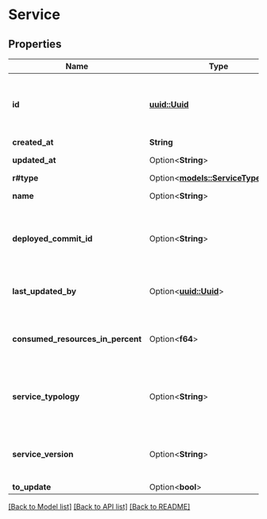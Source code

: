 # Service

## Properties

Name | Type | Description | Notes
------------ | ------------- | ------------- | -------------
**id** | [**uuid::Uuid**](uuid::Uuid.md) | uuid of the associated service (application, database, job, gateway...) | 
**created_at** | **String** |  | [readonly]
**updated_at** | Option<**String**> |  | [optional][readonly]
**r#type** | Option<[**models::ServiceTypeEnum**](ServiceTypeEnum.md)> |  | [optional]
**name** | Option<**String**> | name of the service | [optional]
**deployed_commit_id** | Option<**String**> | Git commit ID corresponding to the deployed version of the application | [optional]
**last_updated_by** | Option<[**uuid::Uuid**](uuid::Uuid.md)> | uuid of the user that made the last update | [optional]
**consumed_resources_in_percent** | Option<**f64**> | global overview of resources consumption of the service | [optional]
**service_typology** | Option<**String**> | describes the typology of service (container, postgresl, redis...) | [optional]
**service_version** | Option<**String**> | for databases this field exposes the database version | [optional]
**to_update** | Option<**bool**> |  | [optional]

[[Back to Model list]](../README.md#documentation-for-models) [[Back to API list]](../README.md#documentation-for-api-endpoints) [[Back to README]](../README.md)


